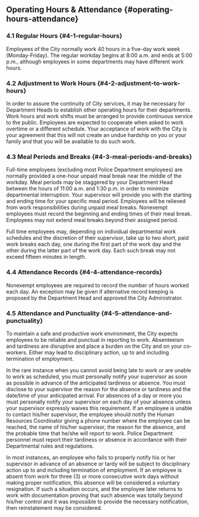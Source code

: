 ## Operating Hours &amp; Attendance {#operating-hours-attendance}

### 4.1 Regular Hours {#4-1-regular-hours}

Employees of the City normally work 40 hours in a five-day work week (Monday-Friday). The regular workday begins at 8:00 a.m. and ends at 5:00 p.m., although employees in some departments may have different work hours.

### 4.2 Adjustment to Work Hours {#4-2-adjustment-to-work-hours}

In order to assure the continuity of City services, it may be necessary for Department Heads to establish other operating hours for their departments. Work hours and work shifts must be arranged to provide continuous service to the public. Employees are expected to cooperate when asked to work overtime or a different schedule. Your acceptance of work with the City is your agreement that this will not create an undue hardship on you or your family and that you will be available to do such work.

### 4.3 Meal Periods and Breaks {#4-3-meal-periods-and-breaks}

Full-time employees (excluding most Police Department employees) are normally provided a one-hour unpaid meal break near the middle of the workday. Meal periods may be staggered by your Department Head between the hours of 11:00 a.m. and 1:30 p.m. in order to minimize departmental interruption. Your supervisor will provide you with the starting and ending time for your specific meal period. Employees will be relieved from work responsibilities during unpaid meal breaks. Nonexempt employees must record the beginning and ending times of their meal break. Employees may not extend meal breaks beyond their assigned period.

Full time employees may, depending on individual departmental work schedules and the discretion of their supervisor, take up to two short, paid work breaks each day, one during the first part of the work day and the other during the latter part of the work day. Each such break may not exceed fifteen minutes in length.

### 4.4 Attendance Records {#4-4-attendance-records}

Nonexempt employees are required to record the number of hours worked each day. An exception may be given if alternative record keeping is proposed by the Department Head and approved the City Administrator.

### 4.5 Attendance and Punctuality {#4-5-attendance-and-punctuality}

To maintain a safe and productive work environment, the City expects employees to be reliable and punctual in reporting to work. Absenteeism and tardiness are disruptive and place a burden on the City and on your co-workers. Either may lead to disciplinary action, up to and including termination of employment.

In the rare instance when you cannot avoid being late to work or are unable to work as scheduled, you must personally notify your supervisor as soon as possible in advance of the anticipated tardiness or absence. You must disclose to your supervisor the reason for the absence or tardiness and the date/time of your anticipated arrival. For absences of a day or more you must personally notify your supervisor on each day of your absence unless your supervisor expressly waives this requirement. If an employee is unable to contact his/her supervisor, the employee should notify the Human Resources Coordinator giving a phone number where the employee can be reached, the name of his/her supervisor, the reason for the absence, and the probable time that he/she will report to work. Police Department personnel must report their tardiness or absence in accordance with their Departmental rules and regulations.

In most instances, an employee who fails to properly notify his or her supervisor in advance of an absence or tardy will be subject to disciplinary action up to and including termination of employment. If an employee is absent from work for three (3) or more consecutive work days without making proper notification, this absence will be considered a voluntary resignation. If such a situation occurs, and the employee later returns to work with documentation proving that such absence was totally beyond his/her control and it was impossible to provide the necessary notification, then reinstatement may be considered.